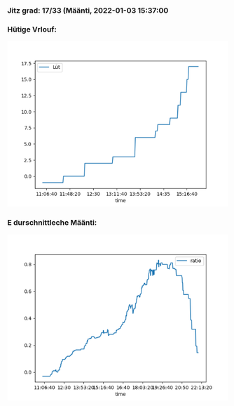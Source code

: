 ### Jitz grad: 17/33 (Määnti, 2022-01-03 15:37:00

### Hütige Vrlouf:
![Graph](Today.png)

### E durschnittleche Määnti:
![Graph](Määnti.png)
